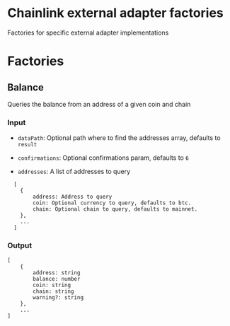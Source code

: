 # Chainlink external adapter factories

Factories for specific external adapter implementations

# Factories

## Balance

Queries the balance from an address of a given coin and chain

### Input

- `dataPath`: Optional path where to find the addresses array, defaults to `result`
- `confirmations`: Optional confirmations param, defaults to `6`

- `addresses`: A list of addresses to query

```
  [
    {
        address: Address to query
        coin: Optional currency to query, defaults to btc.
        chain: Optional chain to query, defaults to mainnet.
    },
    ...
  ]
```

### Output

```
[
    {
        address: string
        balance: number
        coin: string
        chain: string
        warning?: string
    },
    ...
]
```
